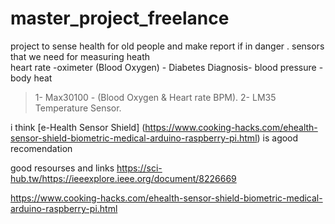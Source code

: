 # master_project_freelance
project to sense health for old people and make report if in danger .
sensors that we need for measuring heath  
heart rate -oximeter (Blood Oxygen) - Diabetes Diagnosis- blood pressure - body heat 

> 1- Max30100 - (Blood Oxygen & Heart rate BPM).
> 2- LM35 Temperature Sensor.

 i think [e-Health Sensor Shield] (https://www.cooking-hacks.com/ehealth-sensor-shield-biometric-medical-arduino-raspberry-pi.html) is agood recomendation 
 
good resourses and links 
https://sci-hub.tw/https://ieeexplore.ieee.org/document/8226669

https://www.cooking-hacks.com/ehealth-sensor-shield-biometric-medical-arduino-raspberry-pi.html
